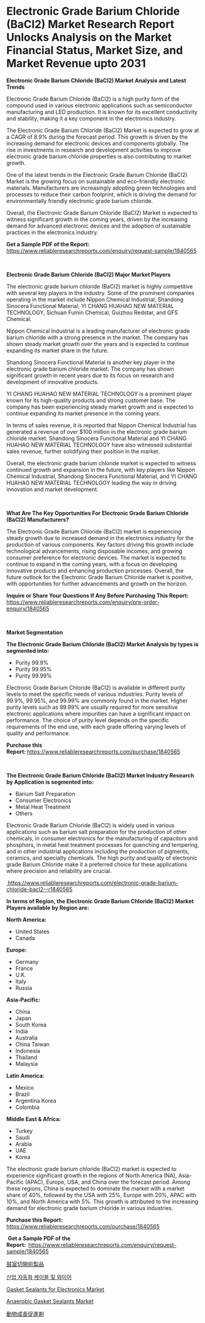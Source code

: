 <p><h1>Electronic Grade Barium Chloride (BaCl2) Market Research Report Unlocks Analysis on the Market Financial Status, Market Size, and Market Revenue upto 2031</h1></p><p><strong>Electronic Grade Barium Chloride (BaCl2) Market Analysis and Latest Trends</strong></p>
<p><p>Electronic Grade Barium Chloride (BaCl2) is a high purity form of the compound used in various electronic applications such as semiconductor manufacturing and LED production. It is known for its excellent conductivity and stability, making it a key component in the electronics industry.</p><p>The Electronic Grade Barium Chloride (BaCl2) Market is expected to grow at a CAGR of 8.9% during the forecast period. This growth is driven by the increasing demand for electronic devices and components globally. The rise in investments in research and development activities to improve electronic grade barium chloride properties is also contributing to market growth.</p><p>One of the latest trends in the Electronic Grade Barium Chloride (BaCl2) Market is the growing focus on sustainable and eco-friendly electronic materials. Manufacturers are increasingly adopting green technologies and processes to reduce their carbon footprint, which is driving the demand for environmentally friendly electronic grade barium chloride.</p><p>Overall, the Electronic Grade Barium Chloride (BaCl2) Market is expected to witness significant growth in the coming years, driven by the increasing demand for advanced electronic devices and the adoption of sustainable practices in the electronics industry.</p></p>
<p><strong>Get a Sample PDF of the Report:&nbsp;</strong> <a href="https://www.reliableresearchreports.com/enquiry/request-sample/1840565">https://www.reliableresearchreports.com/enquiry/request-sample/1840565</a></p>
<p>&nbsp;</p>
<p><strong>Electronic Grade Barium Chloride (BaCl2) Major Market Players</strong></p>
<p><p>The electronic grade barium chloride (BaCl2) market is highly competitive with several key players in the industry. Some of the prominent companies operating in the market include Nippon Chemical Industrial, Shandong Sinocera Functional Material, YI CHANG HUAHAO NEW MATERIAL TECHNOLOGY, Sichuan Fumin Chemical, Guizhou Redstar, and GFS Chemical.</p><p>Nippon Chemical Industrial is a leading manufacturer of electronic grade barium chloride with a strong presence in the market. The company has shown steady market growth over the years and is expected to continue expanding its market share in the future. </p><p>Shandong Sinocera Functional Material is another key player in the electronic grade barium chloride market. The company has shown significant growth in recent years due to its focus on research and development of innovative products.</p><p>YI CHANG HUAHAO NEW MATERIAL TECHNOLOGY is a prominent player known for its high-quality products and strong customer base. The company has been experiencing steady market growth and is expected to continue expanding its market presence in the coming years.</p><p>In terms of sales revenue, it is reported that Nippon Chemical Industrial has generated a revenue of over $100 million in the electronic grade barium chloride market. Shandong Sinocera Functional Material and YI CHANG HUAHAO NEW MATERIAL TECHNOLOGY have also witnessed substantial sales revenue, further solidifying their position in the market.</p><p>Overall, the electronic grade barium chloride market is expected to witness continued growth and expansion in the future, with key players like Nippon Chemical Industrial, Shandong Sinocera Functional Material, and YI CHANG HUAHAO NEW MATERIAL TECHNOLOGY leading the way in driving innovation and market development.</p></p>
<p>&nbsp;</p>
<p><strong>What Are The Key Opportunities For Electronic Grade Barium Chloride (BaCl2) Manufacturers?</strong></p>
<p><p>The Electronic Grade Barium Chloride (BaCl2) market is experiencing steady growth due to increased demand in the electronics industry for the production of various components. Key factors driving this growth include technological advancements, rising disposable incomes, and growing consumer preference for electronic devices. The market is expected to continue to expand in the coming years, with a focus on developing innovative products and enhancing production processes. Overall, the future outlook for the Electronic Grade Barium Chloride market is positive, with opportunities for further advancements and growth on the horizon.</p></p>
<p><strong>Inquire or Share Your Questions If Any Before Purchasing This Report:</strong> <a href="https://www.reliableresearchreports.com/enquiry/pre-order-enquiry/1840565">https://www.reliableresearchreports.com/enquiry/pre-order-enquiry/1840565</a></p>
<p>&nbsp;</p>
<p><strong>Market Segmentation</strong></p>
<p><strong>The Electronic Grade Barium Chloride (BaCl2) Market Analysis by types is segmented into:</strong></p>
<p><ul><li>Purity 99.9%</li><li>Purity 99.95%</li><li>Purity 99.99%</li></ul></p>
<p><p>Electronic Grade Barium Chloride (BaCl2) is available in different purity levels to meet the specific needs of various industries. Purity levels of 99.9%, 99.95%, and 99.99% are commonly found in the market. Higher purity levels such as 99.99% are usually required for more sensitive electronic applications where impurities can have a significant impact on performance. The choice of purity level depends on the specific requirements of the end use, with each grade offering varying levels of quality and performance.</p></p>
<p><strong>Purchase this Report:&nbsp;</strong><a href="https://www.reliableresearchreports.com/purchase/1840565">https://www.reliableresearchreports.com/purchase/1840565</a></p>
<p>&nbsp;</p>
<p><strong>The Electronic Grade Barium Chloride (BaCl2) Market Industry Research by Application is segmented into:</strong></p>
<p><ul><li>Barium Salt Preparation</li><li>Consumer Electronics</li><li>Metal Heat Treatment</li><li>Others</li></ul></p>
<p><p>Electronic Grade Barium Chloride (BaCl2) is widely used in various applications such as barium salt preparation for the production of other chemicals, in consumer electronics for the manufacturing of capacitors and phosphors, in metal heat treatment processes for quenching and tempering, and in other industrial applications including the production of pigments, ceramics, and specialty chemicals. The high purity and quality of electronic grade Barium Chloride make it a preferred choice for these applications where precision and reliability are crucial.</p></p>
<p><a href="https://www.reliableresearchreports.com/electronic-grade-barium-chloride-bacl2--r1840565">&nbsp;https://www.reliableresearchreports.com/electronic-grade-barium-chloride-bacl2--r1840565</a></p>
<p><strong>In terms of Region, the Electronic Grade Barium Chloride (BaCl2) Market Players available by Region are:</strong></p>
<p>
    <p> <strong> North America: </strong>
        <ul>
            <li>United States</li>
            <li>Canada</li>
        </ul>
        </p> 
    <p> <strong> Europe: </strong>
        <ul>
            <li>Germany</li>
            <li>France</li>
            <li>U.K.</li>
            <li>Italy</li>
            <li>Russia</li>
        </ul>
        </p> 
    <p> <strong> Asia-Pacific: </strong>
        <ul>
            <li>China</li>
            <li>Japan</li>
            <li>South Korea</li>
            <li>India</li>
            <li>Australia</li>
            <li>China Taiwan</li>
            <li>Indonesia</li>
            <li>Thailand</li>
            <li>Malaysia</li>
        </ul>
        </p> 
    <p> <strong> Latin America: </strong>
        <ul>
            <li>Mexico</li>
            <li>Brazil</li>
            <li>Argentina Korea</li>
            <li>Colombia</li>
        </ul>
        </p> 
    <p> <strong> Middle East & Africa: </strong>
        <ul>
            <li>Turkey</li>
            <li>Saudi</li>
            <li>Arabia</li>
            <li>UAE</li>
            <li>Korea</li>
        </ul>
    </p>
    </p>
<p><p>The electronic grade barium chloride (BaCl2) market is expected to experience significant growth in the regions of North America (NA), Asia-Pacific (APAC), Europe, USA, and China over the forecast period. Among these regions, China is expected to dominate the market with a market share of 40%, followed by the USA with 25%, Europe with 20%, APAC with 10%, and North America with 5%. This growth is attributed to the increasing demand for electronic grade barium chloride in various industries.</p></p>
<p><strong>Purchase this Report: </strong><a href="https://www.reliableresearchreports.com/purchase/1840565">https://www.reliableresearchreports.com/purchase/1840565</a></p>
<p>&nbsp;<strong>Get a Sample PDF of the Report:&nbsp;&nbsp;</strong><a href="https://www.reliableresearchreports.com/enquiry/request-sample/1840565">https://www.reliableresearchreports.com/enquiry/request-sample/1840565</a></p>
<p><strong></strong></p>
<p><p><a href="https://github.com/zjkmgcs938405/Market-Research-Report-List-2/blob/main/1790685138294.md">鼓室切開術製品</a></p><p><a href="https://github.com/shade463/Market-Research-Report-List-1/blob/main/1944600144341.md">산업 자동화 케이블 및 와이어</a></p><p><a href="https://github.com/brenzgnarento/Market-Research-Report-List-3/blob/main/gasket-sealants-for-electronics-market.md">Gasket Sealants for Electronics Market</a></p><p><a href="https://github.com/jerrycopelandthomaswsqd8q/Market-Research-Report-List-3/blob/main/anaerobic-gasket-sealants-market.md">Anaerobic Gasket Sealants Market</a></p><p><a href="https://github.com/roulaayoub-saad/Market-Research-Report-List-1/blob/main/3848718138295.md">動物成長促進剤</a></p></p>